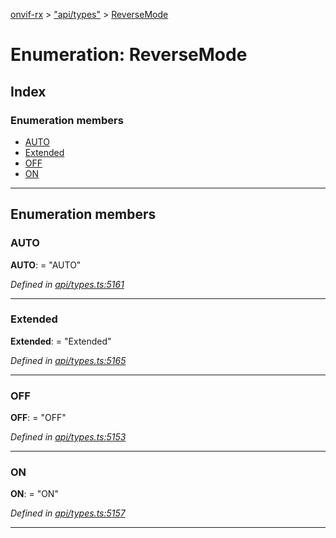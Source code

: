 [onvif-rx](../README.md) > ["api/types"](../modules/_api_types_.md) > [ReverseMode](../enums/_api_types_.reversemode.md)

# Enumeration: ReverseMode

## Index

### Enumeration members

* [AUTO](_api_types_.reversemode.md#auto)
* [Extended](_api_types_.reversemode.md#extended)
* [OFF](_api_types_.reversemode.md#off)
* [ON](_api_types_.reversemode.md#on)

---

## Enumeration members

<a id="auto"></a>

###  AUTO

**AUTO**:  = "AUTO"

*Defined in [api/types.ts:5161](https://github.com/patrickmichalina/onvif-rx/blob/f117e44/src/api/types.ts#L5161)*

___
<a id="extended"></a>

###  Extended

**Extended**:  = "Extended"

*Defined in [api/types.ts:5165](https://github.com/patrickmichalina/onvif-rx/blob/f117e44/src/api/types.ts#L5165)*

___
<a id="off"></a>

###  OFF

**OFF**:  = "OFF"

*Defined in [api/types.ts:5153](https://github.com/patrickmichalina/onvif-rx/blob/f117e44/src/api/types.ts#L5153)*

___
<a id="on"></a>

###  ON

**ON**:  = "ON"

*Defined in [api/types.ts:5157](https://github.com/patrickmichalina/onvif-rx/blob/f117e44/src/api/types.ts#L5157)*

___

